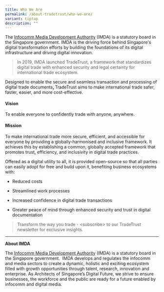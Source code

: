 ```yaml
---
title: Who We Are
permalink: /about-tradetrust/who-we-are/
variant: tiptap
description: ""
---
```

<p>The <a href="https://www.imda.gov.sg/" rel="noopener noreferrer nofollow" target="_blank"><u>Infocomm Media Development Authority</u></a> (IMDA)
is a statutory board in the Singapore government. IMDA is the driving force
behind Singapore's digital transformation efforts by building the foundations
of its digital infrastructure and driving digital innovation.</p>
<blockquote>
<p>In 2019, IMDA launched TradeTrust, a framework that standardizes digital
trade with enhanced security and legal certainty for international trade
ecosystem.</p>
</blockquote>
<p>Designed to enable the secure and seamless transaction and processing
of digital trade documents<strong>, </strong>TradeTrust aims to make international
trade safer, faster, easier, and more cost-effective.&nbsp;</p>
<h4><strong>Vision</strong></h4>
<p>To enable everyone to confidently trade with anyone, anywhere.</p>
<h4><strong>Mission</strong></h4>
<p>To make international trade more secure, efficient, and accessible for
everyone by providing a globally-harmonised and inclusive framework. It
achieves this by establishing a common, globally accepted framework that
promotes trust, efficiency, and inclusivity in digital trade practices.</p>
<p></p>
<p>Offered as a digital utility to all, it is provided open-source so that
all parties can easily adopt for free and build upon it, benefiting business
ecosystems with:</p>
<ul data-tight="true" class="tight">
<li>
<p>Reduced costs</p>
</li>
<li>
<p>Streamlined work processes</p>
</li>
<li>
<p>Increased confidence in digital trade transactions</p>
</li>
<li>
<p>Greater peace of mind through enhanced security and trust in digital documentation</p>
<p></p>
</li>
</ul>
<blockquote>
<p>Transform the way you trade - &lt;subscribe&gt; to our TradeTrust newsletter
for exclusive insights.</p>
</blockquote>
<hr>
<p><strong>About IMDA</strong>
</p>
<p>The <a href="https://www.imda.gov.sg/" rel="noopener noreferrer nofollow" target="_blank"><u>Infocomm Media Development Authority</u></a> (IMDA)
is a statutory board in the Singapore government.&nbsp; IMDA develops and
regulates the infocomm and media sectors to create a dynamic, holistic
and exciting ecosystem filled with growth opportunities through talent,
research, innovation and enterprise. As Architects of Singapore’s Digital
Future, we strive to ensure businesses, the workforce and the public are
ready for a future enabled by infocomm and digital media.</p>
<p></p>
